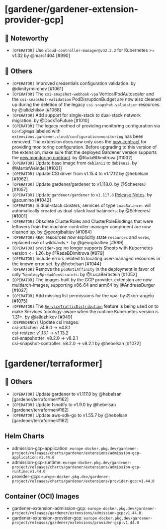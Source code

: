 # [gardener/gardener-extension-provider-gcp]

## 📰 Noteworthy

- `[OPERATOR]` Use `cloud-controller-manager@v32.2.2` for Kubernetes >= v1.32 by @marc1404 [#990]
## 🏃 Others

- `[OPERATOR]` Improved credentials configuration validation. by @dimityrmirchev [#1061]
- `[OPERATOR]` The `csi-snapshot-webhook-vpa` VerticalPodAutoscaler and the `csi-snapshot-validation` PodDisruptionBudget are now also cleaned up during the deletion of the legacy `csi-snapshot-validation` resources. by @ialidzhikov [#1068]
- `[OPERATOR]` Add support for single-stack to dual-stack network migration. by @DockToFuture [#1010]
- `[OPERATOR]` The legacy method of providing monitoring configuration via `ConfigMap`s labeled with `extensions.gardener.cloud/configuration=monitoring` has been removed. The extension does now only uses the [new contract](https://github.com/gardener/gardener/blob/v1.101.1/docs/extensions/logging-and-monitoring.md#monitoring) for providing monitoring configuration. Before upgrading to this version of the extension, make sure that the deployed Gardener version supports the [new monitoring contract](https://github.com/gardener/gardener/blob/v1.101.1/docs/extensions/logging-and-monitoring.md#monitoring). by @RadaBDimitrova [#1032]
- `[OPERATOR]` Update base image from `debian11` to `debian12`. by @MartinWeindel [#1031]
- `[OPERATOR]` Update CSI driver from v1.15.4 to v1.17.12 by @hebelsan [#1062]
- `[OPERATOR]` Update gardener/gardener to v1.118.0. by @ScheererJ [#1057]
- `[OPERATOR]` Update `gardener/gardener` to `v1.117.0` [Release Notes](https://github.com/gardener/gardener/releases/tag/v1.117.0). by @acumino [#1042]
- `[OPERATOR]` In dual-stack clusters, services of type `LoadBalancer` will automatically created as dual-stack load balancers. by @ScheererJ [#1001]
- `[OPERATOR]` Obsolete ClusterRoles and ClusterRoleBindings that were leftovers from the machine-controller-manager component are now cleaned up. by @georgibaltiev [#1064]
- `[OPERATOR]` `RBAC` resources now explicitly state `resources` and `verbs`, replaced use of wildcards `*`. by @georgibaltiev [#989]
- `[OPERATOR]` `provider-gcp` no longer supports Shoots with Кubernetes version <= 1.26. by @RadaBDimitrova [#879]
- `[OPERATOR]` Include errors related to locating user-managed resources in the known error set. by @hebelsan [#1044]
- `[OPERATOR]` Remove the `podAntiAffinity` in the deployment in favor of only `TopologySpreadConstraints`. by @LucaBernstein [#1052]
- `[OPERATOR]` The images built by the GCP provider-extension are now multiarch-images, supporting x86_64 and arm64 by @AndreasBurger [#1037]
- `[OPERATOR]` Add missing list permissions for the vpa.  by @kon-angelo [#1075]
- `[OPERATOR]` The [`ServiceTrafficDistribution`](https://kubernetes.io/docs/reference/networking/virtual-ips/#traffic-distribution) feature is being used on to make Services topology-aware when the runtime Kubernetes version is 1.31+. by @ialidzhikov [#949]
- `[DEPENDENCY]` Update csi images:  
  csi-attacher: v4.8.0 -> v4.8.1  
  csi-resizer: v1.13.1 -> v1.13.2  
  csi-snapshotter: v8.2.0 -> v8.2.1  
  csi-snapshot-controller: v8.2.0 -> v8.2.1 by @hebelsan [#1072]
# [gardener/terraformer]

## 🏃 Others

- `[OPERATOR]` Update gardener to v1.117.0 by @hebelsan [gardener/terraformer#162]
- `[OPERATOR]` Update fsnotify to v1.9.0 by @hebelsan [gardener/terraformer#162]
- `[OPERATOR]` Update aws-sdk-go to v1.55.7 by @hebelsan [gardener/terraformer#162]

## Helm Charts
- admission-gcp-application: `europe-docker.pkg.dev/gardener-project/releases/charts/gardener/extensions/admission-gcp-application:v1.44.0`
- admission-gcp-runtime: `europe-docker.pkg.dev/gardener-project/releases/charts/gardener/extensions/admission-gcp-runtime:v1.44.0`
- provider-gcp: `europe-docker.pkg.dev/gardener-project/releases/charts/gardener/extensions/provider-gcp:v1.44.0`
## Container (OCI) Images
- gardener-extension-admission-gcp: `europe-docker.pkg.dev/gardener-project/releases/gardener/extensions/admission-gcp:v1.44.0`
- gardener-extension-provider-gcp: `europe-docker.pkg.dev/gardener-project/releases/gardener/extensions/provider-gcp:v1.44.0`
